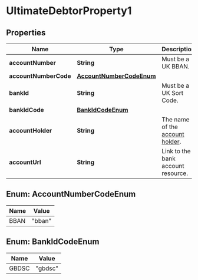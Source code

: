 

# UltimateDebtorProperty1


## Properties

| Name | Type | Description | Notes |
|------------ | ------------- | ------------- | -------------|
|**accountNumber** | **String** | Must be a UK BBAN. |  |
|**accountNumberCode** | [**AccountNumberCodeEnum**](#AccountNumberCodeEnum) |  |  |
|**bankId** | **String** | Must be a UK Sort Code. |  |
|**bankIdCode** | [**BankIdCodeEnum**](#BankIdCodeEnum) |  |  |
|**accountHolder** | **String** | The name of the [account holder](http://docs.griffin.com). |  [optional] |
|**accountUrl** | **String** | Link to the bank account resource. |  [optional] |



## Enum: AccountNumberCodeEnum

| Name | Value |
|---- | -----|
| BBAN | &quot;bban&quot; |



## Enum: BankIdCodeEnum

| Name | Value |
|---- | -----|
| GBDSC | &quot;gbdsc&quot; |



